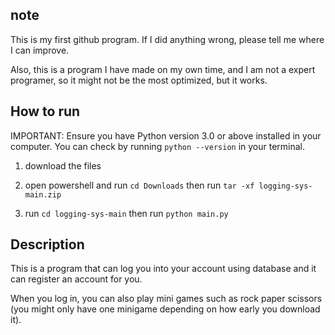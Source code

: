 ## note
This is my first github program. If I did anything wrong, please tell me where I can improve.

Also, this is a program I have made on my own time, and I am not a expert programer, so it might not be the most optimized, but it works.
## How to run

IMPORTANT: Ensure you have Python version 3.0 or above installed in your computer. You can check by running `python --version` in your terminal.

1. download the files

2. open powershell and run `cd Downloads` then run `tar -xf logging-sys-main.zip`
 
3. run `cd logging-sys-main` then run `python main.py`
## Description
This is a program that can log you into your account using database and it can register an account for you.

When you log in, you can also play mini games such as rock paper scissors (you might only have one minigame depending on how early you download it).
